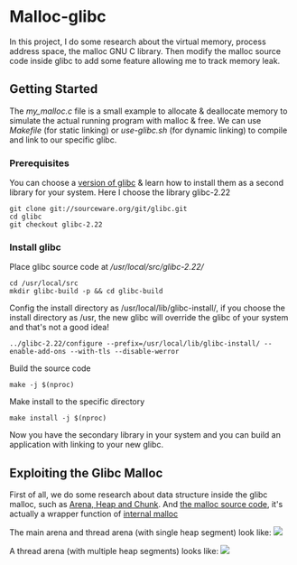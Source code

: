 # Malloc-glibc
In this project, I do some research about the virtual memory, process address space, the malloc GNU C library.
Then modify the malloc source code inside glibc to add some feature allowing me to track memory leak. 
## Getting Started
The *my_malloc.c* file is a small example to allocate & deallocate memory to simulate the actual running program with malloc & free.
We can use *Makefile* (for static linking) or *use-glibc.sh* (for dynamic linking) to compile and link to our specific glibc.
### Prerequisites
You can choose a [version of glibc](https://ftp.gnu.org/gnu/libc/) & learn how to install them as a second library for your system.
Here I choose the library glibc-2.22
```
git clone git://sourceware.org/git/glibc.git
cd glibc
git checkout glibc-2.22
```
### Install glibc
Place glibc source code at */usr/local/src/glibc-2.22/* 
```
cd /usr/local/src
mkdir glibc-build -p && cd glibc-build
```
Config the install directory as /usr/local/lib/glibc-install/, if you choose the install directory as /usr, the new glibc will override the glibc of your system and that's not a good idea!
```
../glibc-2.22/configure --prefix=/usr/local/lib/glibc-install/ --enable-add-ons --with-tls --disable-werror
```
Build the source code
```
make -j $(nproc)
```
Make install to the specific directory
```
make install -j $(nproc)
```
Now you have the secondary library in your system and you can build an application with linking to your new glibc.

## Exploiting the Glibc Malloc
First of all, we do some research about data structure inside the glibc malloc, such as [Arena, Heap and Chunk](https://sourceware.org/glibc/wiki/MallocInternals). And [the malloc source code](https://elixir.bootlin.com/glibc/glibc-2.22/source/malloc/malloc.c#L2895), it's actually a wrapper function of [internal malloc](https://elixir.bootlin.com/glibc/glibc-2.22/source/malloc/malloc.c#L3312)

The main arena and thread arena (with single heap segment) look like:
![](https://docs.google.com/drawings/d/1367fdYcRTvkyfZ_s27yg6oJp5KYsVAuYqPf8szbRNc0/pub?w=960&h=720)

A thread arena (with multiple heap segments) looks like:
![](https://docs.google.com/drawings/d/150bTi0uScQlnABDImLYS8rWyL82mmfpMxzRbx-45UKw/pub?w=960&h=720)

